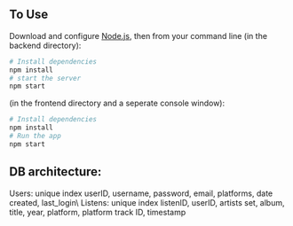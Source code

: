 ## To Use

Download and configure [Node.js](https://nodejs.org/en/download/), then from your command line (in the backend directory):

```bash
# Install dependencies
npm install
# start the server
npm start
```

(in the frontend directory and a seperate console window):

```bash
# Install dependencies
npm install
# Run the app
npm start
```

## DB architecture:

Users: unique index userID, username, password, email, platforms, date created, last_login\\
Listens: unique index listenID, userID, artists set, album, title, year, platform, platform track ID, timestamp
